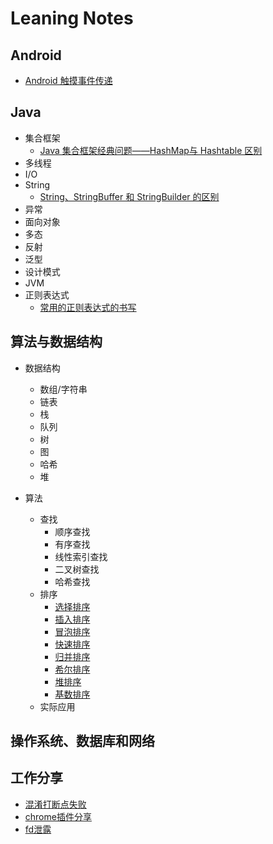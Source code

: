 # Leaning Notes

## Android
- [Android 触摸事件传递](/android/触摸事件传递.md)


## Java
- 集合框架
  - [Java 集合框架经典问题——HashMap与 Hashtable 区别](/java/集合/Java集合框架经典问题——HashMap与Hashtable区别.md)
- 多线程
- I/O
- String
  - [String、StringBuffer 和 StringBuilder 的区别](/java/String/String、StringBuffer和StringBuilder的区别.md)
- 异常
- 面向对象
- 多态
- 反射
- 泛型
- 设计模式
- JVM
- 正则表达式
  - [常用的正则表达式的书写](java/正则表达式/常用的正则表达式的书写.md)


## 算法与数据结构
- 数据结构
  - 数组/字符串
  - 链表
  - 栈
  - 队列
  - 树
  - 图
  - 哈希
  - 堆

- 算法
  - 查找
    - 顺序查找
    - 有序查找
    - 线性索引查找
    - 二叉树查找
    - 哈希查找
  - 排序
    - [选择排序](/java/算法与数据结构/排序算法/选择排序.md)
    - [插入排序](/java/算法与数据结构/排序算法/插入排序.md)
    - [冒泡排序](/java/算法与数据结构/排序算法/冒泡排序.md)
    - [快速排序](/java/算法与数据结构/排序算法/快速排序.md)
    - [归并排序](/java/算法与数据结构/排序算法/归并排序.md)
    - [希尔排序](/java/算法与数据结构/排序算法/希尔排序.md)
    - [堆排序](/java/算法与数据结构/排序算法/堆排序.md)
    - [基数排序](/java/算法与数据结构/排序算法/基数排序.md)
  - 实际应用


## 操作系统、数据库和网络


## 工作分享
- [混淆打断点失败](工作分享/混淆打断点失败.md)
- [chrome插件分享](工作分享/chrome插件分享.md)
- [fd泄露](工作分享/fd泄露.md)
